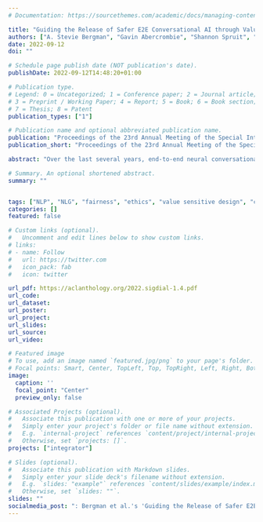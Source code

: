 ```yaml
---
# Documentation: https://sourcethemes.com/academic/docs/managing-content/

title: "Guiding the Release of Safer E2E Conversational AI through Value Sensitive Design"
authors: ["A. Stevie Bergman", "Gavin Abercrombie", "Shannon Spruit", "Dirk Hovy", "Emily Dinan", "Y-Lan Boureau", "Verena Rieser"]
date: 2022-09-12
doi: ""

# Schedule page publish date (NOT publication's date).
publishDate: 2022-09-12T14:48:20+01:00

# Publication type.
# Legend: 0 = Uncategorized; 1 = Conference paper; 2 = Journal article;
# 3 = Preprint / Working Paper; 4 = Report; 5 = Book; 6 = Book section;
# 7 = Thesis; 8 = Patent
publication_types: ["1"]

# Publication name and optional abbreviated publication name.
publication: "Proceedings of the 23rd Annual Meeting of the Special Interest Group on Discourse and Dialogue."
publication_short: "Proceedings of the 23rd Annual Meeting of the Special Interest Group on Discourse and Dialogue"

abstract: "Over the last several years, end-to-end neural conversational agents have vastly improved their ability to carry unrestricted, open-domain conversations with humans. However, these models are often trained on large datasets from the Internet and, as a result, may learn undesirable behaviours from this data, such as toxic or otherwise harmful language. Thus, researchers must wrestle with how and when to release these models. In this paper, we survey recent and related work to highlight tensions between values, potential positive impact, and potential harms. We also provide a framework to support practitioners in deciding whether and how to release these models, following the tenets of value-sensitive design."

# Summary. An optional shortened abstract.
summary: ""


tags: ["NLP", "NLG", "fairness", "ethics", "value sensitive design", "chatbots"]
categories: []
featured: false

# Custom links (optional).
#   Uncomment and edit lines below to show custom links.
# links:
# - name: Follow
#   url: https://twitter.com
#   icon_pack: fab
#   icon: twitter

url_pdf: https://aclanthology.org/2022.sigdial-1.4.pdf
url_code:
url_dataset:
url_poster:
url_project:
url_slides:
url_source:
url_video:

# Featured image
# To use, add an image named `featured.jpg/png` to your page's folder.
# Focal points: Smart, Center, TopLeft, Top, TopRight, Left, Right, BottomLeft, Bottom, BottomRight.
image:
  caption: ''
  focal_point: "Center"
  preview_only: false

# Associated Projects (optional).
#   Associate this publication with one or more of your projects.
#   Simply enter your project's folder or file name without extension.
#   E.g. `internal-project` references `content/project/internal-project/index.md`.
#   Otherwise, set `projects: []`.
projects: ["integrator"]

# Slides (optional).
#   Associate this publication with Markdown slides.
#   Simply enter your slide deck's filename without extension.
#   E.g. `slides: "example"` references `content/slides/example/index.md`.
#   Otherwise, set `slides: ""`.
slides: ""
socialmedia_post: ": Bergman et al.'s 'Guiding the Release of Safer E2E Conversational AI through Value Sensitive Design' explores AI launch with a value-sensitive lens."
---
```

